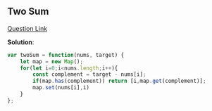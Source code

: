## Two Sum

[Question Link](https://leetcode.com/problems/two-sum/description/)

**Solution**:

```javascript
var twoSum = function(nums, target) {
    let map = new Map();
    for(let i=0;i<nums.length;i++){
        const complement = target - nums[i];
        if(map.has(complement)) return [i,map.get(complement)];
        map.set(nums[i],i)
    }
};
```